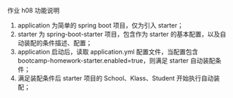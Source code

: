 作业 h08 功能说明
1. application 为简单的 spring boot 项目，仅为引入 starter；
2. starter 为 spring-boot-starter 项目，包含作为 starter 的基本配置，以及自动装配的条件描述、配置；
3. application 启动后，读取 application.yml 配置文件，当配置包含 bootcamp-homework-starter.enabled=true，则满足 starter 自动装配条件；
4. 满足装配条件后 starter 项目的 School、Klass、Student 开始执行自动装配；